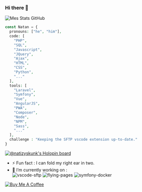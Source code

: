 ### Hi there 👋

<!-- ![Mes Stats GitHub](https://github-readme-stats.vercel.app/api?username=Natizyskunk&theme=blueberry&show_icons=true&hide_border=true&count_private=true&include_all_commits=true&show_owner=true&locale=en) -->
![Mes Stats GitHub](https://github-readme-stats.vercel.app/api?username=Natizyskunk&theme=radical&show_icons=true&hide_border=true&count_private=true&include_all_commits=true&show_owner=true&locale=en)


<!-- ![Mes languages les plus utilisés](https://github-readme-stats.vercel.app/api/top-langs/?username=Natizyskunk&layout=compact&theme=radical&hide_border=true&locale=en) -->

```php
const Natan = {
  pronouns: ["he", "him"],
  code: [
    "PHP",
    "SQL",
    "Javascript",
    "JQuery",
    "Ajax",
    "HTML",
    "CSS",
    "Python",
    "..."
  ],
  tools: [
    "Laravel",
    "Symfony",
    "Vue",
    "AngularJS", 
    "PWA",
    "Composer",
    "Node",
    "NPM",
    "Sass",
    "..."
  ],
  challenge : "Keeping the SFTP vscode extension up-to-date."
}
```

[![@natizyskunk's Holopin board](https://holopin.me/natizyskunk)](https://holopin.io/@natizyskunk)

- ⚡ Fun fact : I can fold my right ear in two.
- 🔭 I’m currently working on : <br>
![vscode-sftp](https://github-readme-stats.vercel.app/api/pin/?username=Natizyskunk&repo=vscode-sftp&theme=radical&hide_border=true&show_owner=true&locale=fr)
![flying-pages](https://github-readme-stats.vercel.app/api/pin/?username=Natizyskunk&repo=flying-pages&theme=radical&hide_border=true&show_owner=true&locale=fr)
![symfony-docker](https://github-readme-stats.vercel.app/api/pin/?username=Natizyskunk&repo=symfony-docker&theme=radical&hide_border=true&show_owner=true&locale=fr)


[![Buy Me A Coffee](https://bmc-cdn.nyc3.digitaloceanspaces.com/BMC-button-images/custom_images/purple_img.png)](https://www.buymeacoffee.com/Natizyskunk)

<!--
**Natizyskunk/Natizyskunk** is a ✨ _special_ ✨ repository because its `README.md` (this file) appears on your GitHub profile.

Here are some ideas to get you started:

- 🔭 I’m currently working on ...
- 🌱 I’m currently learning ...
- 👯 I’m looking to collaborate on ...
- 🤔 I’m looking for help with ...
- 💬 Ask me about ...
- 📫 How to reach me: ...
- 😄 Pronouns: ...
- ⚡ Fun fact: ...
-->
